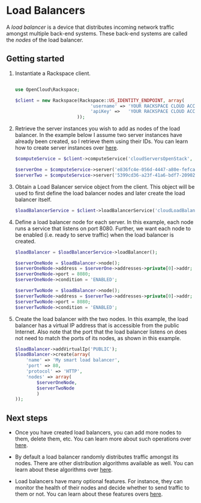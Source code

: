 # Load Balancers

A *load balancer* is a device that distributes incoming network traffic amongst
multiple back-end systems. These back-end systems are called the *nodes* of
the load balancer.

## Getting started

1. Instantiate a Rackspace client.

   ```php

   use OpenCloud\Rackspace;

   $client = new Rackspace(Rackspace::US_IDENTITY_ENDPOINT, array(
                               'username' => 'YOUR RACKSPACE CLOUD ACCOUNT USERNAME',
                               'apiKey' =>   'YOUR RACKSPACE CLOUD ACCOUNT API KEY'
                          ));
   ```

2. Retrieve the server instances you wish to add as nodes of the load balancer.
In the example below I assume two server instances have already been created,
so I retrieve them using their IDs. You can learn how to create server instances
over [here]().

   ```php
   $computeService = $client->computeService('cloudServersOpenStack', 'DFW');

   $serverOne = $computeService->server('e836fc4e-056d-4447-a80e-fefcaa640216');
   $serverTwo = $computeService->server('5399cd36-a23f-41a6-bdf7-20902aec0e74');
   ```

3. Obtain a Load Balancer service object from the client. This object will be used
to first define the load balancer nodes and later create the load balancer itself.

   ```php
   $loadBalancerService = $client->loadBalancerService('cloudLoadBalancers', 'DFW');
   ```

4. Define a load balancer node for each server. In this example, each
node runs a service that listens on port 8080. Further, we want each node
to be enabled (i.e. ready to serve traffic) when the load balancer is created.

   ```php
   $loadBalancer = $loadBalancerService->loadBalancer();

   $serverOneNode = $loadBalancer->node();
   $serverOneNode->address = $serverOne->addresses->private[0]->addr;
   $serverOneNode->port = 8080;
   $serverOneNode->condition = 'ENABLED';

   $serverTwoNode = $loadBalancer->node();
   $serverTwoNode->address = $serverTwo->addresses->private[0]->addr;
   $serverTwoNode->port = 8080;
   $serverTwoNode->condition = 'ENABLED';
   ```

5. Create the load balancer with the two nodes. In this example, the load
balancer has a virtual IP address that is accessible from the public Internet.
Also note that the port that the load balancer listens on does not need to
match the ports of its nodes, as shown in this example.

   ```php
   $loadBalancer->addVirtualIp('PUBLIC');
   $loadBalancer->create(array(
       'name' => 'My smart load balancer',
       'port' => 80,
       'protocol' => 'HTTP',
       'nodes' => array(
           $serverOneNode,
           $serverTwoNode
           )
   ));
   ```

## Next steps

* Once you have created load balancers, you can add more nodes to them,
delete them, etc. You can learn more about such operations over [here](USECASES.md#basic-operations).

* By default a load balancer randomly distributes traffic amongst its nodes.
There are other distribution algorithms available as well. You can learn about
these algorithms over [here]().

* Load balancers have many optional features. For instance, they can monitor
the health of their nodes and decide whether to send traffic to them or not.
You can learn about these features overs [here]().
